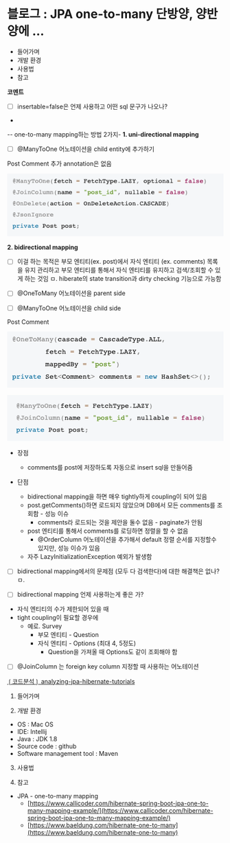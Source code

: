 # 블로그 : JPA one-to-many 단방양, 양반양에 ...
* 들어가며
* 개발 환경
* 사용법
* 참고

**코멘트**

- [ ] insertable=false은 언제 사용하고 어떤 sql 문구가 나오나?
-

-- one-to-many mapping하는 방법 2가지-
**1. uni-directional mapping**
- [ ] @ManyToOne 어노테이션을 child entity에 추가하기

Post
Comment
추가 annotation은 없음

![](%EB%B8%94%EB%A1%9C%EA%B7%B8%20%20JPA%20one-to-many%20%EB%8B%A8%EB%B0%A9%EC%96%91,%20%EC%96%91%EB%B0%98%EC%96%91%EC%97%90%20.../image_3.png)

**2. bidirectional mapping**
- [ ] 이걸 하는 목적은 부모 엔티티(ex. post)에서 자식 엔티티 (ex. comments) 목록을 유지 관리하고 부모 엔티티를 통해서 자식 엔티티를 유지하고 검색/조회할 수 있게 하는 것임
ㅁ. hiberate의 state transition과 dirty checking 기능으로 가능함

- [ ] @OneToMany 어노테이션을 parent side
- [ ] @ManyToOne 어노테이션을 child side

Post
Comment

![](%EB%B8%94%EB%A1%9C%EA%B7%B8%20%20JPA%20one-to-many%20%EB%8B%A8%EB%B0%A9%EC%96%91,%20%EC%96%91%EB%B0%98%EC%96%91%EC%97%90%20.../image_2.png)

![](%EB%B8%94%EB%A1%9C%EA%B7%B8%20%20JPA%20one-to-many%20%EB%8B%A8%EB%B0%A9%EC%96%91,%20%EC%96%91%EB%B0%98%EC%96%91%EC%97%90%20.../image_1.png)

* 장점
	* comments를 post에 저장하도록 자동으로 insert sql을 만들어줌

* 단점
	* bidirectional mapping을 하면 매우 tightly하게 coupling이 되어 있음
	* post.getComments()하면 로드되지 않았으며 DB에서 모든 comments를 조회함 - 성능 이슈
		* comments라 로드되는 것을 제안을 둘수 없음 - paginate가 안됨
	* post 엔티티를 통해서 comments를 로딩하면 정렬을 할 수 없음
		* @OrderColumn 어노테이션을 추가해서 default 정렬 순서를 지정할수 있지만, 성능 이슈가 있음
	* 자주 LazyInitializationException 예외가 발생함

- [ ] bidirectional mapping에서의 문제점 (모두 다 검색한다)에 대한 해결책은 없나?
ㅁ.

- [ ] bidirectional mapping 언제 사용하는게 좋은 가?
* 자식 엔티티의 수가 제한되어 있을 때
* tight coupling이 필요할 경우에
	* 예로. Survey
		* 부모 엔티티 - Question
		* 자식 엔티티 - Options (최대 4, 5정도)
			* Question을 가져올 때 Options도 같이 조회해야 함

- [ ] @JoinColumn 는 foreign key column 지정할 때 사용하는 어노테이션

[❲코드분석❳ analyzing-jpa-hibernate-tutorials](evernote:///view/838797/s7/ef966571-dada-4994-8b88-2154dae65f4d/ef966571-dada-4994-8b88-2154dae65f4d/)

1. 들어가며

2. 개발 환경

* OS : Mac OS
* IDE: Intellij
* Java : JDK 1.8
* Source code : github
* Software management tool : Maven

3. 사용법

4. 참고

* JPA - one-to-many mapping
	* [https://www.callicoder.com/hibernate-spring-boot-jpa-one-to-many-mapping-example/](https://www.callicoder.com/hibernate-spring-boot-jpa-one-to-many-mapping-example/)
	* [https://www.baeldung.com/hibernate-one-to-many](https://www.baeldung.com/hibernate-one-to-many)